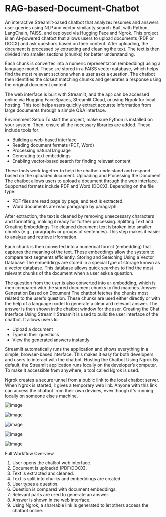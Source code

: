 # RAG-based-Document-Chatbot
An interactive Streamlit-based chatbot that analyzes resumes and answers user queries using NLP and vector similarity search. Built with Python, LangChain, FAISS, and deployed via Hugging Face and Ngrok. 
This project is an AI-powered chatbot that allows users to upload documents (PDF or DOCX) and ask questions based on their content. After uploading, the document is processed by extracting and cleaning the text. The text is then divided into smaller sections (chunks) for better understanding.

Each chunk is converted into a numeric representation (embedding) using a language model. These are stored in a FAISS vector database, which helps find the most relevant sections when a user asks a question. The chatbot then identifies the closest matching chunks and generates a response using the original document content.

The web interface is built with Streamlit, and the app can be accessed online via Hugging Face Spaces, Streamlit Cloud, or using Ngrok for local hosting. This tool helps users quickly extract accurate information from large documents through a simple Q&A interface.

Environment Setup
To start the project, make sure Python is installed on your system. Then, ensure all the necessary libraries are added. These include tools for:
- Building a web-based interface
- Reading document formats (PDF, Word)
- Processing natural language
- Generating text embeddings
- Enabling vector-based search for finding relevant content

These tools work together to help the chatbot understand and respond based on the uploaded document.
Uploading and Processing the Document
The chatbot allows users to upload a document through the web interface. Supported formats include PDF and Word (DOCX). Depending on the file type:
- PDF files are read page by page, and text is extracted.
- Word documents are read paragraph by paragraph.

After extraction, the text is cleaned by removing unnecessary characters and formatting, making it ready for further processing.
Splitting Text and Creating Embeddings
The cleaned document text is broken into smaller chunks (e.g., paragraphs or groups of sentences). This step makes it easier to analyze and retrieve information.

Each chunk is then converted into a numerical format (embedding) that captures the meaning of the text. These embeddings allow the system to compare text segments efficiently.
Storing and Searching Using a Vector Database
The embeddings are stored in a special type of storage known as a vector database. This database allows quick searches to find the most relevant chunks of the document when a user asks a question.

The question from the user is also converted into an embedding, which is then compared with the stored document chunks to find matches.
Answer Generation Based on Document
The chatbot fetches the chunks most related to the user's question. These chunks are used either directly or with the help of a language model to generate a clear and relevant answer. The answer is then shown in the chatbot window for the user.
Creating the Chat Interface Using Streamlit
Streamlit is used to build the user interface of the chatbot. It allows users to:
- Upload a document
- Type in their questions
- View the generated answers instantly

Streamlit automatically runs the application and shows everything in a simple, browser-based interface. This makes it easy for both developers and users to interact with the chatbot.
Hosting the Chatbot Using Ngrok
By default, the Streamlit application runs locally on the developer’s computer. To make it accessible from anywhere, a tool called Ngrok is used.

Ngrok creates a secure tunnel from a public link to the local chatbot server. When Ngrok is started, it gives a temporary web link. Anyone with this link can access the chatbot from their own devices, even though it's running locally on someone else's machine.

![image](https://github.com/user-attachments/assets/972cfc25-2491-4f91-a8f7-fe1d16786d06)

![image](https://github.com/user-attachments/assets/2da60ee4-b4cf-47d5-aa3e-f64dc2bb2438)

![image](https://github.com/user-attachments/assets/ea71d247-5deb-4666-88c3-0a537746834e)

![image](https://github.com/user-attachments/assets/812908c9-5851-4cb3-a252-73225f0ffc11)


![image](https://github.com/user-attachments/assets/f4d57653-9732-4d6f-8999-22c70c059ed2)


Full Workflow Overview
1. User opens the chatbot web interface.
2. Document is uploaded (PDF/DOCX).
3. Text is extracted and cleaned.
4. Text is split into chunks and embeddings are created.
5. User types a question.
6. Question is compared with document embeddings.
7. Relevant parts are used to generate an answer.
8. Answer is shown in the web interface.
9. Using Ngrok, a shareable link is generated to let others access the chatbot online.
